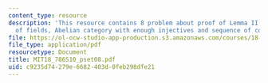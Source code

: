 ```yaml
---
content_type: resource
description: 'This resource contains 8 problem about proof of Lemma II, Galois extension
  of fields, Abelian category with enough injectives and sequence of complexes. '
file: https://ol-ocw-studio-app-production.s3.amazonaws.com/courses/18-786-topics-in-algebraic-number-theory-spring-2010/c9235d74279e6682403d0feb298dfe21_MIT18_786S10_pset08.pdf
file_type: application/pdf
resourcetype: Document
title: MIT18_786S10_pset08.pdf
uid: c9235d74-279e-6682-403d-0feb298dfe21
---
```

